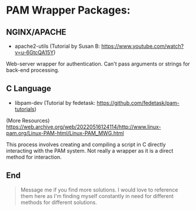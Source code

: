 # PAM Wrapper Packages:

## NGINX/APACHE
- apache2-utils (Tutorial by Susan B: https://www.youtube.com/watch?v=u-6GtcQA15Y)

Web-server wrapper for authentication. Can't pass arguments or strings for back-end processing.

## C Language
- libpam-dev (Tutorial by fedetask: https://github.com/fedetask/pam-tutorials)

(More Resources) https://web.archive.org/web/20220516124114/http://www.linux-pam.org/Linux-PAM-html/Linux-PAM_MWG.html

This process involves creating and compiling a script in C directly interacting with the PAM system. Not really a wrapper as it is a direct method for interaction.

## End

> Message me if you find more solutions. I would love to reference them here as I'm finding myself constantly in need for different methods for different solutions.

